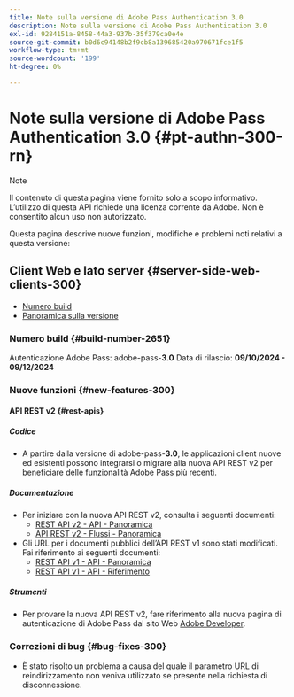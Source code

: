 ```yaml
---
title: Note sulla versione di Adobe Pass Authentication 3.0
description: Note sulla versione di Adobe Pass Authentication 3.0
exl-id: 9284151a-8458-44a3-937b-35f379ca0e4e
source-git-commit: b0d6c94148b2f9cb8a139685420a970671fce1f5
workflow-type: tm+mt
source-wordcount: '199'
ht-degree: 0%

---
```


# Note sulla versione di Adobe Pass Authentication 3.0 {#pt-authn-300-rn}

>[!NOTE]
>
>Il contenuto di questa pagina viene fornito solo a scopo informativo. L’utilizzo di questa API richiede una licenza corrente da Adobe. Non è consentito alcun uso non autorizzato.

Questa pagina descrive nuove funzioni, modifiche e problemi noti relativi a questa versione:

## Client Web e lato server {#server-side-web-clients-300}

* [Numero build](#build-number-300)
* [Panoramica sulla versione](#release-overview-300)

### Numero build {#build-number-2651}

Autenticazione Adobe Pass: adobe-pass-**3.0**
Data di rilascio: **09/10/2024 - 09/12/2024**

### Nuove funzioni {#new-features-300}

#### API REST v2 {#rest-apis}

##### Codice

* A partire dalla versione di adobe-pass-**3.0**, le applicazioni client nuove ed esistenti possono integrarsi o migrare alla nuova API REST v2 per beneficiare delle funzionalità Adobe Pass più recenti.

##### Documentazione

* Per iniziare con la nuova API REST v2, consulta i seguenti documenti:
   * [REST API v2 - API - Panoramica](../integration-guide-programmers/rest-apis/rest-api-v2/apis/rest-api-v2-apis-overview.md)
   * [API REST v2 - Flussi - Panoramica](../integration-guide-programmers/rest-apis/rest-api-v2/flows/rest-api-v2-flows-overview.md)
* Gli URL per i documenti pubblici dell’API REST v1 sono stati modificati. Fai riferimento ai seguenti documenti:
   * [REST API v1 - API - Panoramica](../integration-guide-programmers/legacy/rest-api-v1/rest-api-overview.md)
   * [REST API v1 - API - Riferimento](../integration-guide-programmers/legacy/rest-api-v1/rest-api-reference.md)

##### Strumenti

* Per provare la nuova API REST v2, fare riferimento alla nuova pagina di autenticazione di Adobe Pass dal sito Web [Adobe Developer](https://developer.adobe.com/adobe-pass).

### Correzioni di bug {#bug-fixes-300}

* È stato risolto un problema a causa del quale il parametro URL di reindirizzamento non veniva utilizzato se presente nella richiesta di disconnessione.
